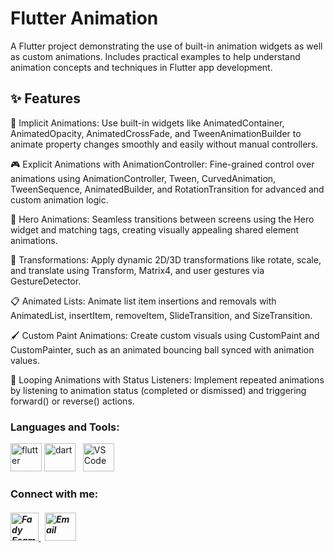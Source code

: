 # Flutter Animation

A Flutter project demonstrating the use of built-in animation widgets as well as custom animations. Includes practical examples to help understand animation concepts and techniques in Flutter app development.

## ✨ Features
🔄 Implicit Animations:
Use built-in widgets like AnimatedContainer, AnimatedOpacity, AnimatedCrossFade, and TweenAnimationBuilder to animate property changes smoothly and easily without manual controllers.

🎮 Explicit Animations with AnimationController:
Fine-grained control over animations using AnimationController, Tween, CurvedAnimation, TweenSequence, AnimatedBuilder, and RotationTransition for advanced and custom animation logic.

🔁 Hero Animations:
Seamless transitions between screens using the Hero widget and matching tags, creating visually appealing shared element animations.

🧩 Transformations:
Apply dynamic 2D/3D transformations like rotate, scale, and translate using Transform, Matrix4, and user gestures via GestureDetector.

📋 Animated Lists:
Animate list item insertions and removals with AnimatedList, insertItem, removeItem, SlideTransition, and SizeTransition.

🖌️ Custom Paint Animations:
Create custom visuals using CustomPaint and CustomPainter, such as an animated bouncing ball synced with animation values.

🔂 Looping Animations with Status Listeners:
Implement repeated animations by listening to animation status (completed or dismissed) and triggering forward() or reverse() actions.


<h3 align="left">Languages and Tools:</h3>
<p align="left"> 
        <img src="https://www.vectorlogo.zone/logos/flutterio/flutterio-icon.svg" alt="flutter" width="50" height="45"/> 
        <img src="https://www.vectorlogo.zone/logos/dartlang/dartlang-icon.svg" alt="dart" width="50" height="45"/>
        &nbsp;
        <img src="https://github.com/user-attachments/assets/81601bc6-d10f-436a-a3fa-fb3b129feaf6" alt="VS Code" width="50" height="45"/>
</p>

<h3 align="left">Connect with me:</h3> 
<h5 align="left"> 
<a href="https://www.linkedin.com/in/fady-esam/" target="_blank"> 
  <img src="https://raw.githubusercontent.com/rahuldkjain/github-profile-readme-generator/master/src/images/icons/Social/linked-in-alt.svg" alt="Fady Esam" height="45" width="45" /> 
  </a> 
   &nbsp;
  <a href="mailto:fady.esam.0101@gmail.com" target="_blank"> 
    <img src="https://cdn-icons-png.flaticon.com/512/732/732200.png" alt="Email" height="45" width="50" /> 
</a> 
</h5>



